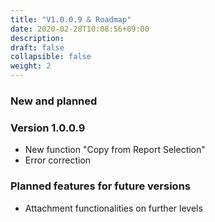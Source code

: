 ```yaml
---
title: "V1.0.0.9 & Roadmap"
date: 2020-02-28T10:08:56+09:00
description: 
draft: false
collapsible: false
weight: 2
---
```

### New and planned

### Version 1.0.0.9
- New function "Copy from Report Selection"
- Error correction

### Planned features for future versions
- Attachment functionalities on further levels

